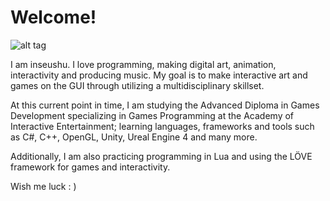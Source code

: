 # Welcome!

![alt tag](http://s10.postimg.org/4u2fr3v8l/inseushu_avatar.jpg)

I am inseushu. I love programming, making digital art, animation, interactivity and producing music. My goal is to make interactive art and games on the GUI through utilizing a multidisciplinary skillset.

At this current point in time, I am studying the Advanced Diploma in Games Development specializing in Games Programming at the Academy of Interactive Entertainment; learning languages, frameworks and tools such as C#, C++, OpenGL, Unity, Ureal Engine 4 and many more.

Additionally, I am also practicing programming in Lua and using the LÖVE framework for games and interactivity.

Wish me luck : )

